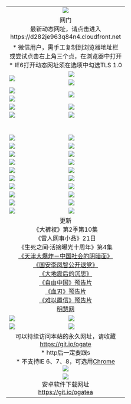 ﻿<table>
  <tr></tr>
  <tr><td colspan=2 align=center><img src="https://cloud.githubusercontent.com/assets/11880933/13434984/f430fae2-e012-11e5-814f-c2df1e82b247.jpg" /></td></tr>
  <tr><td colspan=2 align=center>网门<br>最新动态网址，请点击进入
<br>https://d282je963q84n4.cloudfront.net
    </td>
  </tr>
  <tr>
    <td colspan=2 align=center>* 微信用户，需手工复制到浏览器地址栏<br>或尝试点击右上角三个点，在浏览器中打开
    <br>* IE6打开动态网址须在选项中勾选TLS 1.0</td>
  </tr>
  <tr>
    <td rowspan=2><a href="https://d282je963q84n4.cloudfront.net/ogUP.aspx?name=11DKC.mp4&list=11DKC" target="_blank"><img src="https://d282je963q84n4.cloudfront.net/Up/11DKC1.jpg" /></a></td> 
    <td><div><a href="https://d282je963q84n4.cloudfront.net/ogUP.aspx?name=LRWS.mp4&list=LRWS" target="_blank"><img src="https://d282je963q84n4.cloudfront.net/Up/LRWS.jpg" /></a></td>
   </tr>
  <tr>
    <td><a href="https://d282je963q84n4.cloudfront.net/ogNiceVedio.aspx" target="_blank"><img src="https://d282je963q84n4.cloudfront.net/Up/11TGKDY.jpg" /></a></td>
  </tr>
  <tr>
    <td><a href="https://d282je963q84n4.cloudfront.net/ogUP.aspx?name=JQR.mp4&count=2" target="_blank"><img src="https://d282je963q84n4.cloudfront.net/Up/JQR.jpg" /></a></td>   
    <td rowspan=2><a href="https://d282je963q84n4.cloudfront.net/ogUP.aspx?name=JP.mp4&count=9" target="_blank"><img src="https://d282je963q84n4.cloudfront.net/Up/JP.jpg" /></td>
  </tr>
  <tr>
    <td><a href="https://d282je963q84n4.cloudfront.net/ogUP.aspx?name=WH.mp4" target="_blank"><img src="https://d282je963q84n4.cloudfront.net/Up/WH.jpg" /></a></td>
  </tr>
  <tr>
    <td><a href="https://d282je963q84n4.cloudfront.net/ogUP.aspx?name=SSZJ.mp4&list=SSZJ" target="_blank"><img src="https://d282je963q84n4.cloudfront.net/Up/SSZJ.jpg" /></a></td>
    <td><a href="https://d282je963q84n4.cloudfront.net/ogUP.aspx?name=1XQK.mp4&count=13" target="_blank"><img src="https://d282je963q84n4.cloudfront.net/Up/1XQK.jpg" /></a</td>
  </tr>
  <tr>
    <td><a href="https://d282je963q84n4.cloudfront.net/ogUP.aspx?name=ZY.mp4&count=2015|16" target="_blank"><img src="https://d282je963q84n4.cloudfront.net/Up/ZY.jpg" /></a</td>
    <td><a href="https://d282je963q84n4.cloudfront.net/ogUP.aspx?name=XTFY.mp4&count=B|2,A|24" target="_blank"><img src="https://d282je963q84n4.cloudfront.net/Up/XTFY.jpg" /></a></td>
  </tr>
  <tr height="40">
  </tr>
  <tr>
    <td><a href="https://d282je963q84n4.cloudfront.net/ogUP.aspx?name=4SQQ.mp4&list=4SQQ" target="_blank"><img src="https://d282je963q84n4.cloudfront.net/Up/4SQQ0.jpg"/></a></td>
    <td><a href="https://d282je963q84n4.cloudfront.net/ogUP.aspx?name=4SHQ.mp4&list=4SHQ" target="_blank"><img src="https://d282je963q84n4.cloudfront.net/Up/4SHQ0.jpg"/></a></td>
  </tr>
  <tr>
    <td><a href="https://d282je963q84n4.cloudfront.net/ogUP.aspx?name=4SZG.mp4&list=4SZG" target="_blank"><img src="https://d282je963q84n4.cloudfront.net/Up/4SZG0.jpg"/></a></td>
    <td><a href="https://d282je963q84n4.cloudfront.net/ogUP.aspx?name=4SDJ.mp4&list=4SDJ" target="_blank"><img src="https://d282je963q84n4.cloudfront.net/Up/4SDJ0.jpg"/></a></td>
  </tr>
  <tr>
    <td><a href="https://d282je963q84n4.cloudfront.net/ogUP.aspx?name=4SGX.mp4&list=4SGX" target="_blank"><img src="https://d282je963q84n4.cloudfront.net/Up/4SGX0.jpg"/></a></td>
    <td><a href="https://d282je963q84n4.cloudfront.net/ogUP.aspx?name=4SHD.mp4&list=4SHD" target="_blank"><img src="https://d282je963q84n4.cloudfront.net/Up/4SHD0.jpg"/></a></td>
  </tr>
  <tr>
    <td><a href="https://d282je963q84n4.cloudfront.net/ogUP.aspx?name=4CTX.mp4&list=4CTX" target="_blank"><img src="https://d282je963q84n4.cloudfront.net/Up/4CTX0.jpg"/></a></td>
    <td><a href="https://d282je963q84n4.cloudfront.net/ogUP.aspx?name=4CWZ.mp4&list=4CWZ" target="_blank"><img src="https://d282je963q84n4.cloudfront.net/Up/4CWZ0.jpg"/></a></td>
  </tr>
  <tr>
    <td><a href="https://d282je963q84n4.cloudfront.net/onUP.aspx?name=https://d25hxnyejux8es.cloudfront.net/" target="_blank"><img src="https://d282je963q84n4.cloudfront.net/Up/0DTW.jpg"/></a></td>
    <td><a href="https://d282je963q84n4.cloudfront.net/onUP.aspx?name=https://d240ns8up8earz.cloudfront.net/acenter/" target="_blank"><img src="https://d282je963q84n4.cloudfront.net/Up/0TDW.jpg" /></a></td>
  </tr>
  <tr>
    <td><a href="https://d282je963q84n4.cloudfront.net/onUP.aspx?name=https://d4508d6vomz2p.cloudfront.net/gb/nsc413.htm" target="_blank"><img src="https://d282je963q84n4.cloudfront.net/Up/0DJY.jpg" /></a></td>
    <td><a href="https://d282je963q84n4.cloudfront.net/onUP.aspx?name=https://d3bxwq7vzudb5l.cloudfront.net/xtr/gb/prog204.html" target="_blank"><img src="https://d282je963q84n4.cloudfront.net/Up/0XTR.jpg" /></a></td>
  </tr>
  <tr>
    <td><a href="https://d282je963q84n4.cloudfront.net/onUP.aspx?name=https://d3aj00iefsmfgc.cloudfront.net/" target="_blank"><img src="https://d282je963q84n4.cloudfront.net/Up/0MHW.jpg" /></a></td>
    <td><a href="https://d282je963q84n4.cloudfront.net/onUP.aspx?name=https://d1sbg9daat0zu5.cloudfront.net/" target="_blank"><img src="https://d282je963q84n4.cloudfront.net/Up/0ZJW.jpg" /></a></td>
  </tr>
  <tr>
    <td><a href="https://d282je963q84n4.cloudfront.net/ogUP.aspx?name=0FG.zip" target="_blank"><img src="https://d282je963q84n4.cloudfront.net/Up/0FG.jpg" /></a></td>
    <td><a href="https://d282je963q84n4.cloudfront.net/ogUP.aspx?name=0FGA.apk" target="_blank"><img src="https://d282je963q84n4.cloudfront.net/Up/0FGA.jpg" /></a></td>
  </tr>
  <tr>
    <td><a href="https://d282je963q84n4.cloudfront.net/ogUP.aspx?name=0U.zip" target="_blank"><img src="https://d282je963q84n4.cloudfront.net/Up/0U.jpg" /></a></td>
    <td><a href="https://d282je963q84n4.cloudfront.net/ogUP.aspx?name=0UA.apk" target="_blank"><img src="https://d282je963q84n4.cloudfront.net/Up/0UA.jpg" /></a></td>
  </tr>
  <tr>
    <td><a href="https://d282je963q84n4.cloudfront.net/ogUP.aspx?name=0iPPOTV.zip" target="_blank"><img src="https://d282je963q84n4.cloudfront.net/Up/0iPPOTV.jpg" /></a></td>
    <td><a href="https://d282je963q84n4.cloudfront.net/ogUP.aspx?name=0iNTD.apk" target="_blank"><img src="https://d282je963q84n4.cloudfront.net/Up/0iNTD.jpg" /></a></td>
  </tr>
  <tr>
    <td colspan=2 align=center>更新<br>
      《大裤衩》第2季第10集<br>
      《雷人网事小品》21日<br>
      《生死之间·活摘曝光十周年》第4集</a><br>
      <a href="https://d282je963q84n4.cloudfront.net/ogUP.aspx?name=4TJDBZ.mp4" target="_blank">《天津大爆炸－中国社会的阴暗面》</a><br>
      <a href="https://d282je963q84n4.cloudfront.net/ogUP.aspx?name=4LFZ.mp4" target="_blank">《国安李凤智公开退党》</a><br>
      <a href="https://d282je963q84n4.cloudfront.net/ogUP.aspx?name=4DDZHDCS.mp4" target="_blank">《大地震后的沉思》</a><br>
      <a href="https://d282je963q84n4.cloudfront.net/ogUP.aspx?name=11ZYZG0.mp4" target="_blank">《自由中国》预告片</a><br>
      <a href="https://d282je963q84n4.cloudfront.net/ogUP.aspx?name=11XR.mp4" target="_blank">《血刃》预告片</a><br>
      <a href="https://d282je963q84n4.cloudfront.net/ogUP.aspx?name=11NYZX.mp4&count=2" target="_blank">《难以置信》预告片</a><br>
      <a href="https://d282je963q84n4.cloudfront.net/onUP.aspx?name=https://www.minghui.org/" target="_blank">明慧网</a></td>
    </td>
  </tr>
  <tr>
    <td><a href="https://d282je963q84n4.cloudfront.net/ogNice.aspx" target="_blank"><img src="https://cloud.githubusercontent.com/assets/11880933/13720378/f84bb392-e841-11e5-8739-815049dd6ff8.jpg" /></a></td>
    <td><a href="https://d282je963q84n4.cloudfront.net/onCO.aspx?ob=600事物&op=增删改&args=WH1~%23类型6新闻%7c%23类型6评论&mode=" target="_blank"><img src="https://cloud.githubusercontent.com/assets/11880933/13720380/04d76a16-e842-11e5-8833-e627daa88802.jpg" /></a></td> 
  </tr>
  <tr>
    <td><a href="https://d282je963q84n4.cloudfront.net/ogDY.aspx" target="_blank"><img src="https://cloud.githubusercontent.com/assets/11880933/13720384/11817090-e842-11e5-9571-7dc2f1af9f42.jpg" /></a></td>
    <td><a href="https://d282je963q84n4.cloudfront.net/ogST.aspx" target="_blank"><img src="https://cloud.githubusercontent.com/assets/11880933/13720385/1467ea3c-e842-11e5-86df-c96c9a556aaf.jpg" /></a></td> 
  </tr>
  <!--tr>
    <td colspan=2 align=center>
      <微信可扫描以下临时二维码<br/>https://bit.ly/1mBQHW8<br/><a href="https://d282je963q84n4.cloudfront.net/Up/0WMGDL3.png" target="_blank"><img src="https://d282je963q84n4.cloudfront.net/Up/0WMGD3.png"/></a>
  </tr-->
  <tr>
    <td colspan=2 align=center>可以持续访问本站的永久网址，请收藏<br/><a href="https://git.io/ogate" target="_blank">https://git.io/ogate</a><br/>* http后一定要跟s<br/>* 不支持IE 6、7、8，可选用<a href="http://www.odisk.org/Upload/0ChromePortable.zip">Chrome</a><br/><a href="https://d282je963q84n4.cloudfront.net/Up/0WMGDL2.png" target="_blank"><img src="https://d282je963q84n4.cloudfront.net/Up/0WMGD2.png"/></a></td>
  </tr>
  <tr>
    <td colspan=2 align=center><a href="https://d282je963q84n4.cloudfront.net/ogUP.aspx?name=0oGate.apk" target="_blank"><img src="https://cloud.githubusercontent.com/assets/11880933/13720399/75e143ee-e842-11e5-9f0a-1421f423c80f.jpg" /></a><br>安卓软件下载网址<br><a href="https://git.io/ogatea">https://git.io/ogatea</a></td>
  </tr>
  <!--tr>
    <td colspan=2 align=center>可能失效的动态网址
    </td>
  </tr-->
</table>
